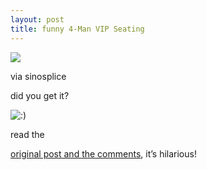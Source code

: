 ```yaml
---
layout: post
title: funny 4-Man VIP Seating
---
```


![](http://farm2.static.flickr.com/1021/544014226_153fd3734c.jpg)

via sinosplice

did you get it? 

![:)](http://www.rijiben.org/smilies/icon_smile.gif)

read the 

[original post and the comments](http://www.sinosplice.com/life/archives/2007/06/16/4-man-vip-seating), it’s hilarious!
